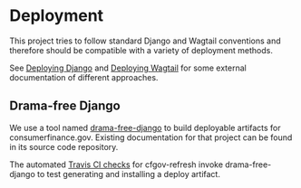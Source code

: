 # Deployment

This project tries to follow standard Django and Wagtail conventions and
therefore should be compatible with a variety of deployment methods.

See 
[Deploying Django](https://docs.djangoproject.com/en/1.11/howto/deployment/)
and
[Deploying Wagtail](https://docs.wagtail.io/en/v1.13.4/advanced_topics/deploying.html)
for some external documentation of different approaches.

## Drama-free Django

We use a tool named
[drama-free-django](https://github.com/cfpb/drama-free-django)
to build deployable artifacts for consumerfinance.gov.
Existing documentation for that project can be found in its source code repository.

The automated [Travis CI checks](../travis/) for cfgov-refresh invoke
drama-free-django to test generating and installing a deploy artifact.
